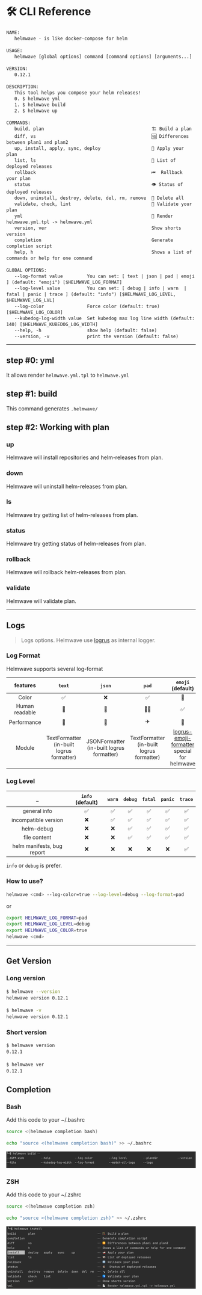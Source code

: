 # 🛠 CLI Reference

```
NAME:
   helmwave - is like docker-compose for helm

USAGE:
   helmwave [global options] command [command options] [arguments...]

VERSION:
   0.12.1

DESCRIPTION:
   This tool helps you compose your helm releases!
   0. $ helmwave yml
   1. $ helmwave build
   2. $ helmwave up

COMMANDS:
   build, plan                                        🏗 Build a plan
   diff, vs                                           🆚 Differences between plan1 and plan2
   up, install, apply, sync, deploy                   🚢 Apply your plan
   list, ls                                           👀 List of deployed releases
   rollback                                           ⏮  Rollback your plan
   status                                             👁️ Status of deployed releases
   down, uninstall, destroy, delete, del, rm, remove  🔪 Delete all
   validate, check, lint                              🛂 Validate your plan
   yml                                                📄 Render helmwave.yml.tpl -> helmwave.yml
   version, ver                                       Show shorts version
   completion                                         Generate completion script
   help, h                                            Shows a list of commands or help for one command

GLOBAL OPTIONS:
   --log-format value         You can set: [ text | json | pad | emoji ] (default: "emoji") [$HELMWAVE_LOG_FORMAT]
   --log-level value          You can set: [ debug | info | warn  | fatal | panic | trace ] (default: "info") [$HELMWAVE_LOG_LEVEL, $HELMWAVE_LOG_LVL]
   --log-color                Force color (default: true) [$HELMWAVE_LOG_COLOR]
   --kubedog-log-width value  Set kubedog max log line width (default: 140) [$HELMWAVE_KUBEDOG_LOG_WIDTH]
   --help, -h                 show help (default: false)
   --version, -v              print the version (default: false)

```

---

## step #0: yml

It allows render `helmwave.yml.tpl` to `helmwave.yml`

## step #1: build

This command generates `.helmwave/` 


## step #2: Working with plan


### up

Helmwave will install repositories and helm-releases from plan.

### down

Helmwave will uninstall helm-releases from plan.

### ls

Helmwave try getting list of helm-releases from plan.

### status

Helmwave try getting status of helm-releases from plan.

### rollback

Helmwave will rollback helm-releases from plan.

### validate

Helmwave will validate plan.


---

## Logs

> Logs options. Helmwave use [logrus](https://github.com/sirupsen/logrus) as internal logger.

### Log Format

Helmwave supports several log-format

features | `text` | `json` | `pad` | `emoji` (default)
:---: |:---:|:---:|:---:|:---:
Color | ✅   | ❌  | ✅  | 🌈
Human readable | 🧐   | 🤖  | 🧐🧐  | ✅
Performance | 🚀   | 🐢  | ✈️  | 🐢
Module | TextFormatter (in-built logrus formatter)  | JSONFormatter (in-built logrus formatter)  | TextFormatter (in-built logrus formatter)  |  [logrus-emoji-formatter](https://github.com/helmwave/logrus-emoji-formatter) special for helmwave


### Log Level

_ | `info` (default) | `warn` | `debug` | `fatal` | `panic` | `trace`
:---:|:---:|:---:|:---:|:---:|:---:|:---:
general info         | ✅   | ✅  | ✅  | ✅   | ✅  | ✅
incompatible version | ❌   | ✅  | ✅  | ✅   | ✅  | ✅
helm-debug           | ❌   | ❌  | ✅  | ✅   | ✅  | ✅
file content         | ❌   | ❌  | ✅  | ✅   | ✅  | ✅
helm manifests, bug report       | ❌   | ❌  | ❌  | ❌   | ❌  | ✅

`info` or `debug` is prefer.



### How to use?

```bash
helmwave <cmd> --log-color=true --log-level=debug --log-format=pad
```

or

```bash
export HELMWAVE_LOG_FORMAT=pad
export HELMWAVE_LOG_LEVEL=debug
export HELMWAVE_LOG_COLOR=true
helmwave <cmd>
```


---


## Get Version

### Long version


```bash
$ helmwave --version  
helmwave version 0.12.1

$ helmwave -v
helmwave version 0.12.1
```


### Short version

```bash
$ helmwave version
0.12.1

$ helmwave ver
0.12.1
```

## Completion

### Bash

Add this code to your ~/.bashrc

```bash
source <(helmwave completion bash)
```

```bash
echo "source <(helmwave completion bash)" >> ~/.bashrc
```


![completion-bash](assets/completion-bash.png)

### ZSH

Add this code to your ~/.zshrc

```bash
source <(helmwave completion zsh)
```

```bash
echo "source <(helmwave completion zsh)" >> ~/.zshrc
```

![completion-zsh](assets/completion-zsh.png)

